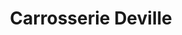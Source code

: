 ---
title: "Carrosserie Deville"
url: /allinges/carrosserie-deville/
shop: réparation de voitures
---